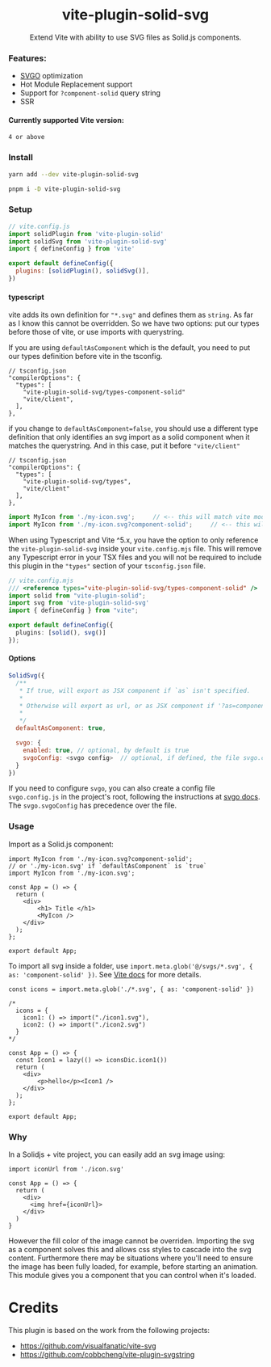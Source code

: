 <h1 align="center">vite-plugin-solid-svg</h1>
<p align="center">Extend Vite with ability to use SVG files as Solid.js components.</p>

### Features:

- [SVGO](https://github.com/svg/svgo) optimization
- Hot Module Replacement support
- Support for `?component-solid` query string
- SSR

#### Currently supported Vite version:

<p><code>4 or above</code></p>

### Install

```bash
yarn add --dev vite-plugin-solid-svg

pnpm i -D vite-plugin-solid-svg
```

### Setup

```js
// vite.config.js
import solidPlugin from 'vite-plugin-solid'
import solidSvg from 'vite-plugin-solid-svg'
import { defineConfig } from 'vite'

export default defineConfig({
  plugins: [solidPlugin(), solidSvg()],
})
```

#### typescript

vite adds its own definition for `"*.svg"` and defines them as `string`. As far as I know this cannot be overridden.
So we have two options: put our types before those of vite, or use imports with querystring.

If you are using `defaultAsComponent` which is the default, you need to put our types definition before vite in the tsconfig.
```jsonc
// tsconfig.json
"compilerOptions": {
  "types": [
    "vite-plugin-solid-svg/types-component-solid"
    "vite/client",
  ],
},
```
if you change to `defaultAsComponent=false`, you should use a different type definition that only identifies an svg import as a solid component when it matches the querystring. And in this case, put it before `"vite/client"`

```jsonc
// tsconfig.json
"compilerOptions": {
  "types": [
    "vite-plugin-solid-svg/types",
    "vite/client"
  ],
},
```

```ts
import MyIcon from './my-icon.svg';     // <-- this will match vite module definition, and therefore identified as string
import MyIcon from './my-icon.svg?component-solid';     // <-- this will match the definition in this plugin, and therefore identified as Solid Component
```

When using Typescript and Vite ^5.x, you have the option to only reference the `vite-plugin-solid-svg` inside your `vite.config.mjs` file. This will remove any Typescript error in your TSX files and you will not be required to include this plugin in the `"types"` section of your `tsconfig.json` file.

```ts
// vite.config.mjs
/// <reference types="vite-plugin-solid-svg/types-component-solid" />
import solid from "vite-plugin-solid";
import svg from 'vite-plugin-solid-svg'
import { defineConfig } from "vite";

export default defineConfig({
  plugins: [solid(), svg()]
});
```

#### Options

```js
SolidSvg({
  /**
   * If true, will export as JSX component if `as` isn't specified.
   *
   * Otherwise will export as url, or as JSX component if '?as=component-solid'
   *
   */
  defaultAsComponent: true,

  svgo: {
    enabled: true, // optional, by default is true
    svgoConfig: <svgo config>  // optional, if defined, the file svgo.config.js is not loaded.
  }
})
```

If you need to configure `svgo`, you can also create a config file `svgo.config.js` in the project's root, following the instructions at [svgo docs](https://github.com/svg/svgo). The `svgo.svgoConfig` has precedence over the file.

### Usage

Import as a Solid.js component:

```tsx
import MyIcon from './my-icon.svg?component-solid';
// or './my-icon.svg' if `defaultAsComponent` is `true`
import MyIcon from './my-icon.svg';

const App = () => {
  return (
    <div>
        <h1> Title </h1>
        <MyIcon />
    </div>
  );
};

export default App;
```

To import all svg inside a folder, use `import.meta.glob('@/svgs/*.svg', { as: 'component-solid' })`. See [Vite docs](https://vitejs.dev/guide/features.html#static-assets) for more details.


```tsx
const icons = import.meta.glob('./*.svg', { as: 'component-solid' })

/*
  icons = {
    icon1: () => import("./icon1.svg"),
    icon2: () => import("./icon2.svg")
  }
*/

const App = () => {
  const Icon1 = lazy(() => iconsDic.icon1())
  return (
    <div>
        <p>hello</p><Icon1 />
    </div>
  );
};

export default App;
```

### Why

In a Solidjs + vite project, you can easily add an svg image using:

```tsx
import iconUrl from './icon.svg'

const App = () => {
  return (
    <div>
      <img href={iconUrl}>
    </div>
  )
}

```

However the fill color of the image cannot be overriden. Importing the svg as a component solves this and allows css styles to cascade into the svg content. Furthermore there may be situations where you'll need to ensure the image has been fully loaded, for example, before starting an animation. This module gives you a component that you can control when it's loaded.

# Credits

This plugin is based on the work from the following projects:

- https://github.com/visualfanatic/vite-svg
- https://github.com/cobbcheng/vite-plugin-svgstring
